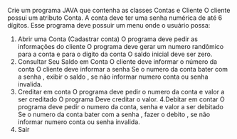 Crie um programa JAVA que contenha as classes Contas e Cliente
O cliente possui um atributo Conta.
A conta deve ter uma senha numérica de até 6 dígitos.
Esse programa deve possuir um menu onde o usuário possa:
1. Abrir uma Conta (Cadastrar conta)
   O programa deve pedir as informações do cliente
   O programa deve gerar um numero randômico para a conta e para o digito da conta
   O saldo inicial deve ser zero.
2. Consultar Seu Saldo em Conta
   O cliente deve informar o número da conta
   O cliente deve informar a senha
   Se o numero da conta bater com a senha , exibir o saldo , se não informar numero conta ou senha invalida.
3. Creditar em conta
   O programa deve pedir o numero da conta e valor a ser creditado
   O programa Deve creditar o valor.
   4.Debitar em contar
   O programa deve pedir o numero da conta, senha e valor a ser debitado
   Se o numero da conta bater com a senha , fazer o debito , se não informar numero conta ou senha invalida.
5. Sair